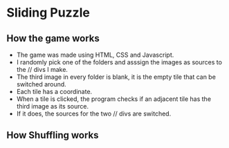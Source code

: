 # Sliding Puzzle

## How the game works
* The game was made using HTML, CSS and Javascript.
* I randomly pick one of the folders and asssign the images as sources to the //<img> divs I make.
* The third image in every folder is blank, it is the empty tile that can be switched around.
* Each tile has a coordinate.
* When a tile is clicked, the program checks if an adjacent tile has the third image as its source.
* If it does, the sources for the two //<img> divs are switched.

## How Shuffling works

